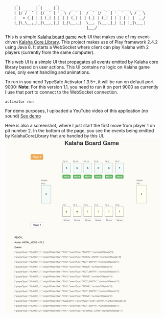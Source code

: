 ```
     _         _       _                                        
    | | ____ _| | __ _| |__   __ _    __ _  __ _ _ __ ___   ___ 
    | |/ / _` | |/ _` | '_ \ / _` |  / _` |/ _` | '_ ` _ \ / _ \
    |   < (_| | | (_| | | | | (_| | | (_| | (_| | | | | | |  __/
    |_|\_\__,_|_|\__,_|_| |_|\__,_|  \__, |\__,_|_| |_| |_|\___|
                                     |___/                                                                                
```                            

This is a simple [Kalaha board game](https://en.wikipedia.org/wiki/Kalah) web UI that makes use of my event-driven [Kalaha Core Library](https://github.com/amhamid/KalahaCoreLibrary). 
This project makes use of Play framework 2.4.2 using Java 8. It starts a WebSocket where client can play Kalaha with 2 players (currently from the same computer).

This web UI is a simple UI that propagates all events emitted by Kalaha core library based on user actions.
This UI contains no logic on Kalaha game rules, only event handling and animations.

To run in you need TypeSafe Activator 1.3.5+, it will be run on default port 9000:
**Note:** For this version 1.1, you need to run it on port 9000 as currently I use that port to connect to the WebSocket connection.

```
activator run
```

For demo purposes, I uploaded a YouTube video of this application (no sound) [See demo](http://www.youtube.com/watch?v=Y9IRkOyos5s)

Here is also a screenshot, where I just start the first move from player 1 on pit number 2.
In the bottom of the page, you see the events being emitted by KalahaCoreLibrary that are handled by this UI.
![alt Kalaha Board Game version 1.1](KalahaBoardGame-web-version-1.1.png)

